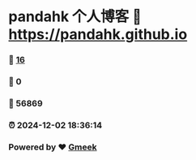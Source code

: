 # pandahk 个人博客 :link: https://pandahk.github.io 
### :page_facing_up: [16](https://pandahk.github.io/tag.html) 
### :speech_balloon: 0 
### :hibiscus: 56869 
### :alarm_clock: 2024-12-02 18:36:14 
### Powered by :heart: [Gmeek](https://github.com/Meekdai/Gmeek)
